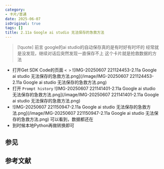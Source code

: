 ```yaml
---
category:
- 卡片/普通
date: 2025-06-07
isOriginal: true
tags: []
title: 2.11a Google ai studio 无法保存的急救方法
---
```

> [!quote] 前言
> google的ai studio的自动保存真的是有时好有时坏的
> 经常就是没发现，继续对话后突然发现一直保存不上
> 这个卡片就是抢救数据的方法

- 打开Get SDK Code的页面 `< >`
  ![IMG-20250607 221124453-2.11a Google ai studio 无法保存的急救方法.png](/image/IMG-20250607 221124453-2.11a Google ai studio 无法保存的急救方法.png)
- 打开 `Prompt history`
  ![IMG-20250607 221141401-2.11a Google ai studio 无法保存的急救方法.png](/image/IMG-20250607 221141401-2.11a Google ai studio 无法保存的急救方法.png)
- ![IMG-20250607 221150947-2.11a Google ai studio 无法保存的急救方法.png](/image/IMG-20250607 221150947-2.11a Google ai studio 无法保存的急救方法.png)
  可以看到，数据都还在
- 到时候本地Python再做转换即可

## 参见
## 参考文献


